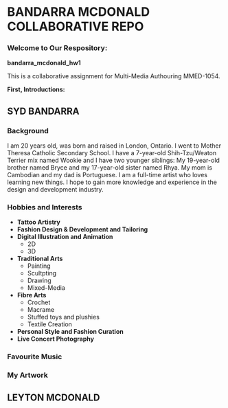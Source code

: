 # BANDARRA MCDONALD COLLABORATIVE REPO
### Welcome to Our Respository:

**bandarra_mcdonald_hw1**

 This is a collaborative assignment for Multi-Media Authouring MMED-1054.

 **First, Introductions:**
 ## SYD BANDARRA
 ### Background

 I am 20 years old, was born and raised in London, Ontario. I went to Mother Theresa Catholic Secondary School. I have a 7-year-old Shih-Tzu/Weaton Terrier mix named Wookie and I have two younger siblings: My 19-year-old brother named Bryce and my 17-year-old sister named Rhya. My mom is Cambodian and my dad is Portuguese. I am a full-time artist who loves learning new things. I hope to gain more knowledge and experience in the design and development industry.

 ### Hobbies and Interests
 - **Tattoo Artistry**
 - **Fashion Design & Development and Tailoring**
 - **Digital Illustration and Animation**
    - 2D
    - 3D
- **Traditional Arts**
    - Painting
    - Scultpting
    - Drawing
    - Mixed-Media
- **Fibre Arts**
    - Crochet
    - Macrame
    - Stuffed toys and plushies
    - Textile Creation
- **Personal Style and Fashion Curation**
- **Live Concert Photography**

 ### Favourite Music

 ### My Artwork







## LEYTON MCDONALD
